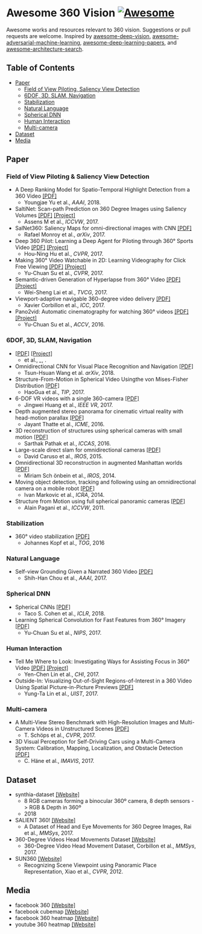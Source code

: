 # Awesome 360 Vision [![Awesome](https://awesome.re/badge.svg)](https://awesome.re)
Awesome works and resources relevant to 360 vision.
Suggestions or pull requests are welcome.
Inspired by [awesome-deep-vision](https://github.com/kjw0612/awesome-deep-vision), [awesome-adversarial-machine-learning](https://github.com/yenchenlin/awesome-adversarial-machine-learning), [awesome-deep-learning-papers](https://github.com/terryum/awesome-deep-learning-papers), and [awesome-architecture-search](https://github.com/markdtw/awesome-architecture-search/blob/master/README.md).


## Table of Contents

- [Paper](#paper)
  - [Field of View Piloting, Saliency View Detection](#)
  - [6DOF, 3D, SLAM, Navigation](#)
  - [Stabilization](#)
  - [Natural Language](#)
  - [Spherical DNN](#)
  - [Human Interaction](#)
  - [Multi-camera](#)
- [Dataset](#dataset)
- [Media](#media)

## Paper
### Field of View Piloting & Saliency View Detection
- A Deep Ranking Model for Spatio-Temporal Highlight Detection from a 360 Video [[PDF]](https://arxiv.org/abs/1801.10312)
    - Youngjae Yu et al., *AAAI*, 2018.
- SaltiNet: Scan-path Prediction on 360 Degree Images using Saliency Volumes [[PDF]](https://arxiv.org/abs/1707.03123) [[Project]](https://imatge.upc.edu/web/publications/saltinet-scan-path-prediction-360-degree-images-using-saliency-volumes)
    - Assens M et al., *ICCVW*, 2017.
- SalNet360: Saliency Maps for omni-directional images with CNN [[PDF]](https://arxiv.org/pdf/1709.06505)
    - Rafael Monroy et al., *arXiv*, 2017.
- Deep 360 Pilot: Learning a Deep Agent for Piloting through 360° Sports Video [[PDF]](https://arxiv.org/abs/1705.01759) [[Project]](https://aliensunmin.github.io/project/360video/)
    - Hou-Ning Hu et al., *CVPR*, 2017.
- Making 360° Video Watchable in 2D: Learning Videography for Click Free Viewing [[PDF]](https://arxiv.org/abs/1703.00495) [[Project]](http://vision.cs.utexas.edu/projects/watchable360/)
    - Yu-Chuan Su et al., *CVPR*, 2017.
- Semantic-driven Generation of Hyperlapse from 360° Video [[PDF]](https://arxiv.org/pdf/1703.10798.pdf) [[Project]](http://vllab.ucmerced.edu/wlai24/360hyperlapse/)
    - Wei-Sheng Lai et al., *TVCG*, 2017.
- Viewport-adaptive navigable 360-degree video delivery [[PDF]](http://ieeexplore.ieee.org/document/7996611/)
    - Xavier Corbillon et al., *ICC*, 2017.
- Pano2vid: Automatic cinematography for watching 360° videos [[PDF]](http://vision.cs.utexas.edu/projects/Pano2Vid/accv2016-0327su.pdf) [[Project]](http://vision.cs.utexas.edu/projects/Pano2Vid/)
    - Yu-Chuan Su et al., *ACCV*, 2016.

### 6DOF, 3D, SLAM, Navigation
- [[PDF]]() [[Project]]()
    - et al., *_*, .
- Omnidirectional CNN for Visual Place Recognition and Navigation [[PDF]](https://arxiv.org/abs/1803.04228)
    - Tsun-Hsuan Wang et al. *arXiv*, 2018.
- Structure-From-Motion in Spherical Video Usingthe von Mises-Fisher Distribution [[PDF]](http://ieeexplore.ieee.org/stamp/stamp.jsp?arnumber=7707455)
    - HaoGua et al., *TIP*, 2017.
- 6-DOF VR videos with a single 360-camera [[PDF]](https://pdfs.semanticscholar.org/a88a/986372a551ca2581783c9ac6750513cde7df.pdf)
    - Jingwei Huang et al., *IEEE VR*, 2017.
- Depth augmented stereo panorama for cinematic virtual reality with head-motion parallax [[PDF]](https://web.stanford.edu/~jbboin/doc/2016_ICME.pdf)
    - Jayant Thatte et al., *ICME*, 2016.
- 3D reconstruction of structures using spherical cameras with small motion [[PDF]](http://ieeexplore.ieee.org/document/7832307/)
    - Sarthak Pathak et al., *ICCAS*, 2016.
- Large-scale direct slam for omnidirectional cameras [[PDF]](https://vision.in.tum.de/_media/spezial/bib/caruso2015_omni_lsdslam.pdf)
    - David Caruso et al., *IROS*, 2015.
- Omnidirectional 3D reconstruction in augmented Manhattan worlds [[PDF]](http://www.cvlibs.net/publications/Schoenbein2014IROS.pdf)
    - Miriam Sch ̈onbein et al., *IROS*, 2014.
- Moving object detection, tracking and following using an omnidirectional camera on a mobile robot [[PDF]](http://www.irisa.fr/lagadic/pdf/2014_icra_markovic.pdf)
    - Ivan Markovic et al., *ICRA*, 2014.
- Structure from Motion using full spherical panoramic cameras [[PDF]](http://ieeexplore.ieee.org/document/6130266/)
    - Alain Pagani et al., *ICCVW*, 2011.

### Stabilization
- 360° video stabilization [[PDF]](https://dl.acm.org/citation.cfm?id=2982405)
    - Johannes Kopf et al., *TOG*, 2016

### Natural Language
- Self-view Grounding Given a Narrated 360 Video [[PDF]](https://www.microsoft.com/en-us/research/wp-content/uploads/2017/11/AAAI_CameraReady_finalversion.pdf)
    - Shih-Han Chou et al., *AAAI*, 2017.

### Spherical DNN
- Spherical CNNs [[PDF]](https://arxiv.org/abs/1801.10130) 
    - Taco S. Cohen et al., *ICLR*, 2018.
- Learning Spherical Convolution for Fast Features from 360° Imagery [[PDF]](https://papers.nips.cc/paper/6656-learning-spherical-convolution-for-fast-features-from-360-imagery.pdf)
    - Yu-Chuan Su et al., *NIPS*, 2017.

### Human Interaction
- Tell Me Where to Look: Investigating Ways for Assisting Focus in 360° Video [[PDF]](https://drive.google.com/file/d/0B50cbskLVq-eRmN1U3M4ZHhvM2M/view) [[Project]](https://aliensunmin.github.io/project/360video-study/)
    - Yen-Chen Lin et al., *CHI*, 2017.
- Outside-In: Visualizing Out-of-Sight Regions-of-Interest in a 360 Video Using Spatial Picture-in-Picture Previews [[PDF]](https://dl.acm.org/citation.cfm?id=3126594.3126656)
    - Yung-Ta Lin et al., *UIST*, 2017.

### Multi-camera
- A Multi-View Stereo Benchmark with High-Resolution Images and Multi-Camera Videos in Unstructured Scenes [[PDF]](www.cvlibs.net/publications/Schoeps2017CVPR.pdf)
    - T. Schöps et al., *CVPR*, 2017.
- 3D Visual Perception for Self-Driving Cars using a Multi-Camera System: Calibration, Mapping, Localization, and Obstacle Detection [[PDF]](https://arxiv.org/abs/1708.09839)
    - C. Häne et al., *IMAVIS*, 2017.

## Dataset
- synthia-dataset [[Website]](http://synthia-dataset.net/)
    - 8 RGB cameras forming a binocular 360º camera, 8 depth sensors -> RGB & Depth in 360º
    - 2018
- SALIENT 360! [[Website]](https://www.technicolor.com/dream/research-innovation/salient-dataset)
    - A Dataset of Head and Eye Movements for 360 Degree Images, Rai et al., *MMSys*, 2017.
- 360-Degree Videos Head Movements Dataset [[Website]](http://dash.ipv6.enstb.fr/headMovements/#structure)
    - 360-Degree Video Head Movement Dataset, Corbillon et al., *MMSys*, 2017.
- SUN360 [[Website]](http://people.csail.mit.edu/jxiao/SUN360/)
    - Recognizing Scene Viewpoint using Panoramic Place Representation, Xiao et al., *CVPR*, 2012.

## Media
- facebook 360 [[Website]](https://facebook360.fb.com/editing-360-photos-injecting-metadata/)
- facebook cubemap [[Website]](https://code.facebook.com/posts/1638767863078802/under-the-hood-building-360-video/)
- facebook 360 heatmap [[Website]](https://www.facebook.com/facebookmedia/get-started/discovery-tools-insights)
- youtube 360 heatmap [[Website]](https://youtube-creators.googleblog.com/2017/06/hot-and-cold-heatmaps-in-vr.html)


 
